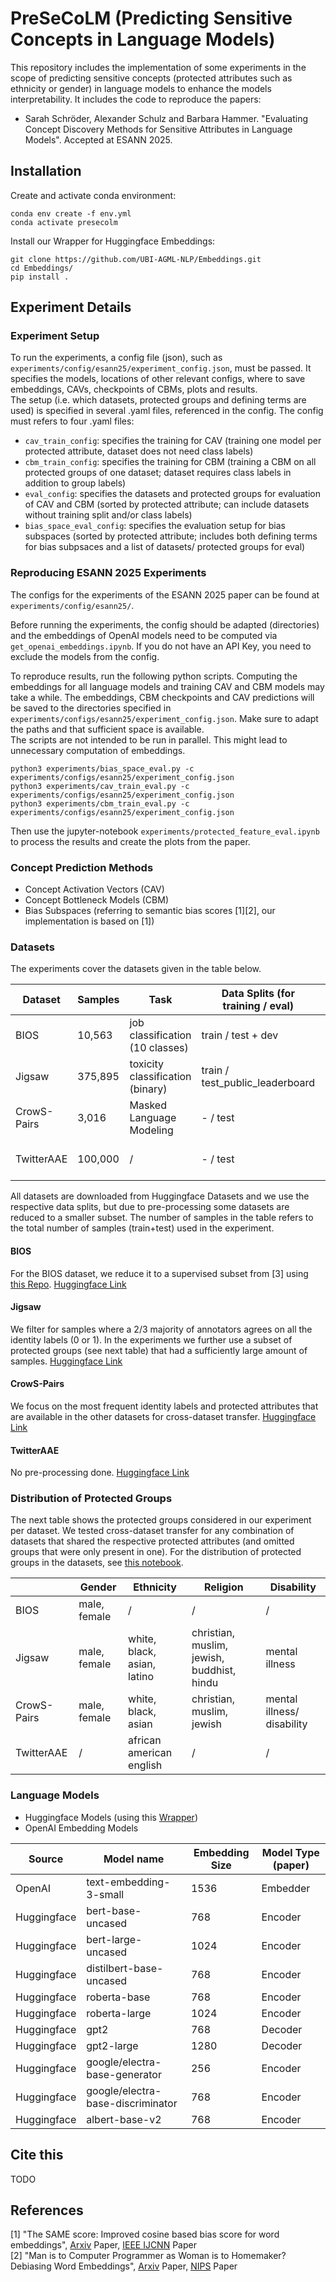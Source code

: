 # PreSeCoLM (Predicting Sensitive Concepts in Language Models)

This repository includes the implementation of some experiments in the scope of predicting sensitive concepts (protected attributes such as ethnicity or gender) in language models to enhance the models interpretability.
It includes the code to reproduce the papers:

- Sarah Schröder, Alexander Schulz and Barbara Hammer. "Evaluating Concept Discovery Methods for Sensitive Attributes in Language Models". Accepted at ESANN 2025.


## Installation

Create and activate conda environment:
```commandline
conda env create -f env.yml
conda activate presecolm
```

Install our Wrapper for Huggingface Embeddings:
```commandline
git clone https://github.com/UBI-AGML-NLP/Embeddings.git
cd Embeddings/
pip install .
```


## Experiment Details

### Experiment Setup
To run the experiments, a config file (json), such as `experiments/config/esann25/experiment_config.json`, must be passed. It specifies the models, locations of other relevant configs, where to save embeddings, CAVs, checkpoints of CBMs, plots and results.  
The setup (i.e. which datasets, protected groups and defining terms are used) is specified in several .yaml files, referenced in the config. The config must refers to four .yaml files:
- `cav_train_config`: specifies the training for CAV (training one model per protected attribute, dataset does not need class labels)
- `cbm_train_config`: specifies the training for CBM (training a CBM on all protected groups of one dataset; dataset requires class labels in addition to group labels)
- `eval_config`: specifies the datasets and protected groups for evaluation of CAV and CBM (sorted by protected attribute; can include datasets without training split and/or class labels)
- `bias_space_eval_config`: specifies the evaluation setup for bias subspaces (sorted by protected attribute; includes both defining terms for bias subpsaces and a list of datasets/ protected groups for eval)

### Reproducing ESANN 2025 Experiments
The configs for the experiments of the ESANN 2025 paper can be found at `experiments/config/esann25/`.

Before running the experiments, the config should be adapted (directories) and the embeddings of OpenAI models need to be computed via `get_openai_embeddings.ipynb`. If you do not have an API Key, you need to exclude the models from the config.  

To reproduce results, run the following python scripts. Computing the embeddings for all language models and training CAV and CBM models may take a while. The embeddings, CBM checkpoints and CAV predictions will be saved to the directories specified in `experiments/configs/esann25/experiment_config.json`. Make sure to adapt the paths and that sufficient space is available.  
The scripts are not intended to be run in parallel. This might lead to unnecessary computation of embeddings.

```commandline
python3 experiments/bias_space_eval.py -c experiments/configs/esann25/experiment_config.json
python3 experiments/cav_train_eval.py -c experiments/configs/esann25/experiment_config.json
python3 experiments/cbm_train_eval.py -c experiments/configs/esann25/experiment_config.json
```
   
Then use the jupyter-notebook `experiments/protected_feature_eval.ipynb` to process the results and create the plots from the paper.


### Concept Prediction Methods
- Concept Activation Vectors (CAV)
- Concept Bottleneck Models (CBM)
- Bias Subspaces (referring to semantic bias scores [1][2], our implementation is based on [1])


### Datasets
The experiments cover the datasets given in the table below. 

| Dataset     | Samples | Task                             | Data Splits (for training / eval) | Label type           |
|-------------|---------|----------------------------------|-----------------------------------|----------------------|
| BIOS        | 10,563  | job classification (10 classes)  | train / test + dev                | binary, single label |
| Jigsaw      | 375,895 | toxicity classification (binary) | train / test_public_leaderboard   | binary, multi label  |
| CrowS-Pairs | 3,016   | Masked Language Modeling         | - / test                          | binary, multi label  |
| TwitterAAE  | 100,000 | /                                | - / test                          | binary, single label |

All datasets are downloaded from Huggingface Datasets and we use the respective data splits, but due to pre-processing some datasets are reduced to a smaller subset. The number of samples in the table refers to the total number of samples (train+test) used in the experiment.

#### BIOS
For the BIOS dataset, we reduce it to a supervised subset from [3] using [this Repo](https://github.com/HammerLabML/MeasuringFairnessWithBiasedData).
[Huggingface Link](https://huggingface.co/datasets/LabHC/bias_in_bios)

#### Jigsaw
We filter for samples where a 2/3 majority of annotators agrees on all the identity labels (0 or 1). In the experiments we further use a subset of protected groups (see next table) that had a sufficiently large amount of samples.
[Huggingface Link](https://huggingface.co/datasets/google/jigsaw_unintended_bias)

#### CrowS-Pairs
We focus on the most frequent identity labels and protected attributes that are available in the other datasets for cross-dataset transfer.
[Huggingface Link](https://huggingface.co/datasets/nyu-mll/crows_pairs)

#### TwitterAAE
No pre-processing done.
[Huggingface Link](https://huggingface.co/datasets/lighteval/TwitterAAE)

### Distribution of Protected Groups

The next table shows the protected groups considered in our experiment per dataset. We tested cross-dataset transfer for any combination of datasets that shared the respective protected attributes (and omitted groups that were only present in one). For the distribution of protected groups in the datasets, see [this notebook](https://github.com/HammerLabML/PreSeCoLM/blob/main/experiments/data_stats.ipynb).

|             | Gender       | Ethnicity                   | Religion                                   | Disability                 |
|-------------|--------------|-----------------------------|--------------------------------------------|----------------------------|
| BIOS        | male, female | /                           | /                                          | /                          |
| Jigsaw      | male, female | white, black, asian, latino | christian, muslim, jewish, buddhist, hindu | mental illness             |
| CrowS-Pairs | male, female | white, black, asian         | christian, muslim, jewish                  | mental illness/ disability |
| TwitterAAE  | /            | african american english    | /                                          | /                          |




### Language Models
- Huggingface Models (using this [Wrapper](https://github.com/UBI-AGML-NLP/Embeddings))
- OpenAI Embedding Models

| Source      | Model name                        | Embedding Size | Model Type (paper) |
|-------------|-----------------------------------|----------------|--------------------|
| OpenAI      | text-embedding-3-small            | 1536           | Embedder           |
| Huggingface | bert-base-uncased                 | 768            | Encoder            |
| Huggingface | bert-large-uncased                | 1024           | Encoder            |
| Huggingface | distilbert-base-uncased           | 768            | Encoder            |
| Huggingface | roberta-base                      | 768            | Encoder            |
| Huggingface | roberta-large                     | 1024           | Encoder            |
| Huggingface | gpt2                              | 768            | Decoder            |
| Huggingface | gpt2-large                        | 1280           | Decoder            |
| Huggingface | google/electra-base-generator     | 256            | Encoder            |
| Huggingface | google/electra-base-discriminator | 768            | Encoder            |
| Huggingface | albert-base-v2                    | 768            | Encoder            |


## Cite this
TODO



## References

[1] "The SAME score: Improved cosine based bias score for word embeddings", [Arxiv](https://arxiv.org/abs/2203.14603) Paper, [IEEE IJCNN](https://ieeexplore.ieee.org/abstract/document/10651275/) Paper  
[2] "Man is to Computer Programmer as Woman is to Homemaker? Debiasing Word Embeddings", [Arxiv](https://arxiv.org/abs/1607.06520) Paper, [NIPS](https://proceedings.neurips.cc/paper_files/paper/2016/file/a486cd07e4ac3d270571622f4f316ec5-Paper.pdf) Paper